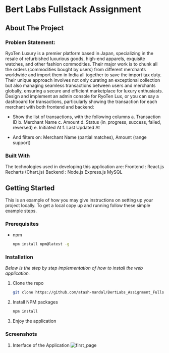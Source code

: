 # Bert Labs Fullstack Assignment

<!-- ABOUT THE PROJECT -->
## About The Project
### Problem Statement:
RyoTen Luxury is a premier platform based in Japan, specializing in the resale of refurbished luxurious goods, high-end apparels, exquisite watches, and other fashion commodities. Their major work is to chunk all the orders (commodities bought by users) from different merchants worldwide and import them in India all together to save the import tax duty. Their unique approach involves not only curating an exceptional collection but also managing seamless transactions between users and merchants globally, ensuring a secure and efficient marketplace for luxury enthusiasts. Design and implement an admin console for RyoTen Lux, or you can say a dashboard for transactions, particularly showing the transaction for each merchant with both frontend and backend:

  - Show the list of transactions, with the following columns
    a. Transaction ID
    b. Merchant Name
    c. Amount
    d. Status (in_progress, success, failed, reversed)
    e. Initiated At
    f. Last Updated At
  
  - And filters on: Merchant Name (partial matches), Amount (range support)

### Built With

The technologies used in developing this application are:
Frontend : React.js
           Recharts (Chart.js)
Backend :  Node.js
           Express.js
           MySQL

<!-- GETTING STARTED -->
## Getting Started

This is an example of how you may give instructions on setting up your project locally.
To get a local copy up and running follow these simple example steps.

### Prerequisites
* npm
  ```sh
  npm install npm@latest -g
  ```

### Installation

_Below is the step by step implementation of how to install the web application._

1. Clone the repo
   ```sh
   git clone https://github.com/atash-mandal/BertLabs_Assignment_Fullstack.git
   ```
2. Install NPM packages
   ```sh
   npm install
   ```
3. Enjoy the application

<!-- SCREENSHOTS -->
### Screenshots

1. Interface of the Application
   ![first_page](https://github.com/atash-mandal/BertLabs_Assignment_FullStack/assets/102474701/3518a656-e873-40b0-b482-f734c7e00055)
